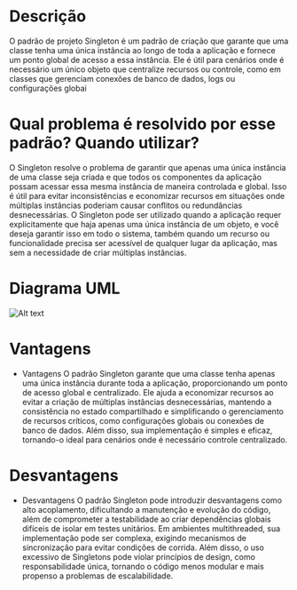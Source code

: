 # Descrição

O padrão de projeto Singleton é um padrão de criação que garante que uma classe tenha uma única instância ao longo de toda a aplicação e fornece um ponto global de acesso a essa instância. Ele é útil para cenários onde é necessário um único objeto que centralize recursos ou controle, como em classes que gerenciam conexões de banco de dados, logs ou configurações globai

# Qual problema é resolvido por esse padrão? Quando utilizar?

O Singleton resolve o problema de garantir que apenas uma única instância de uma classe seja criada e que todos os componentes da aplicação possam acessar essa mesma instância de maneira controlada e global. Isso é útil para evitar inconsistências e economizar recursos em situações onde múltiplas instâncias poderiam causar conflitos ou redundâncias desnecessárias. O Singleton pode ser utilizado quando a aplicação requer explicitamente que haja apenas uma única instância de um objeto, e você deseja garantir isso em todo o sistema, também quando um recurso ou funcionalidade precisa ser acessível de qualquer lugar da aplicação, mas sem a necessidade de criar múltiplas instâncias.

# Diagrama UML

![Alt text](https://lucid.app/publicSegments/view/a2a50dc0-3f6d-4487-bbf7-d5325a4bca1f/image.png "lindo")

# Vantagens

- Vantagens
O padrão Singleton garante que uma classe tenha apenas uma única instância durante toda a aplicação, proporcionando um ponto de acesso global e centralizado. Ele ajuda a economizar recursos ao evitar a criação de múltiplas instâncias desnecessárias, mantendo a consistência no estado compartilhado e simplificando o gerenciamento de recursos críticos, como configurações globais ou conexões de banco de dados. Além disso, sua implementação é simples e eficaz, tornando-o ideal para cenários onde é necessário controle centralizado.

# Desvantagens

- Desvantagens
O padrão Singleton pode introduzir desvantagens como alto acoplamento, dificultando a manutenção e evolução do código, além de comprometer a testabilidade ao criar dependências globais difíceis de isolar em testes unitários. Em ambientes multithreaded, sua implementação pode ser complexa, exigindo mecanismos de sincronização para evitar condições de corrida. Além disso, o uso excessivo de Singletons pode violar princípios de design, como responsabilidade única, tornando o código menos modular e mais propenso a problemas de escalabilidade.